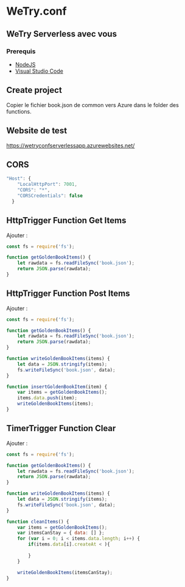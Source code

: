 # WeTry.conf 
## WeTry Serverless avec vous 

### Prerequis
- [NodeJS](https://nodejs.org/en/)
- [Visual Studio Code](https://code.visualstudio.com/)

## Create project
Copier le fichier book.json de common vers Azure dans le folder des functions.

## Website de test
https://wetryconfserverlessapp.azurewebsites.net/

## CORS
``` javascript
"Host": {
    "LocalHttpPort": 7001,
    "CORS": "*",
    "CORSCredentials": false
  }
```

## HttpTrigger Function Get Items
Ajouter :

``` javascript
const fs = require('fs');

function getGoldenBookItems() {
    let rawdata = fs.readFileSync('book.json');
    return JSON.parse(rawdata);
}
```

## HttpTrigger Function Post Items
Ajouter :

``` javascript
const fs = require('fs');

function getGoldenBookItems() {
    let rawdata = fs.readFileSync('book.json');
    return JSON.parse(rawdata);
}

function writeGoldenBookItems(items) {
    let data = JSON.stringify(items);
    fs.writeFileSync('book.json', data);
}

function insertGoldenBookItem(item) {
    var items = getGoldenBookItems();
    items.data.push(item);
    writeGoldenBookItems(items);
}
```

## TimerTrigger Function Clear
Ajouter :

``` javascript
const fs = require('fs');

function getGoldenBookItems() {
    let rawdata = fs.readFileSync('book.json');
    return JSON.parse(rawdata);
}

function writeGoldenBookItems(items) {
    let data = JSON.stringify(items);
    fs.writeFileSync('book.json', data);
}

function cleanItems() {
    var items = getGoldenBookItems();
    var itemsCanStay = { data: [] };
    for (var i = 0; i < items.data.length; i++) {
        if(items.data[i].createAt < ){
            
        }
    }

    writeGoldenBookItems(itemsCanStay);
}
```